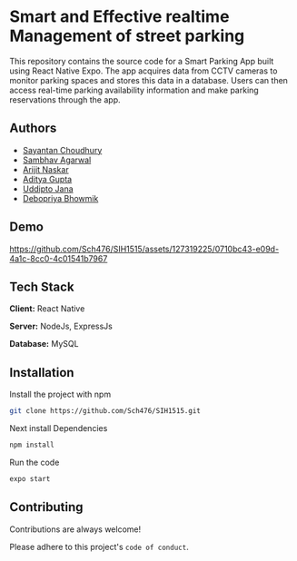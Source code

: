 
# Smart and Effective realtime Management of street parking

This repository contains the source code for a Smart Parking App built using React Native Expo. The app acquires data from CCTV cameras to monitor parking spaces and stores this data in a database. Users can then access real-time parking availability information and make parking reservations through the app.


## Authors

- [Sayantan Choudhury](https://www.github.com/Sch476)
- [Sambhav Agarwal](https://www.github.com/Sambhav987)
- [Arijit Naskar](https://github.com/Hello-Arijit)
- [Aditya Gupta](https://github.com/Aditya-CodeCraft)
- [Uddipto Jana](https://www.github.com/uddiptojana10)
- [Debopriya Bhowmik](https://github.com/Debopriya1)

## Demo

https://github.com/Sch476/SIH1515/assets/127319225/0710bc43-e09d-4a1c-8cc0-4c01541b7967

## Tech Stack

**Client:** React Native

**Server:** NodeJs, ExpressJs

**Database:** MySQL 


## Installation

Install the project with npm

```bash
git clone https://github.com/Sch476/SIH1515.git
```
Next install Dependencies
```bash
npm install
```
Run the code
```bash
expo start
```
    
## Contributing

Contributions are always welcome!

Please adhere to this project's `code of conduct`.

